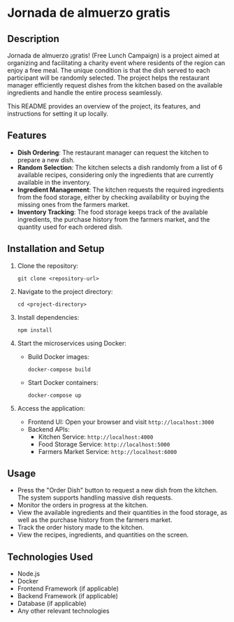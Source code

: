# Jornada de almuerzo gratis

## Description

Jornada de almuerzo ¡gratis! (Free Lunch Campaign) is a project aimed at organizing and facilitating a charity event where residents of the region can enjoy a free meal. The unique condition is that the dish served to each participant will be randomly selected. The project helps the restaurant manager efficiently request dishes from the kitchen based on the available ingredients and handle the entire process seamlessly.

This README provides an overview of the project, its features, and instructions for setting it up locally.

## Features

- **Dish Ordering**: The restaurant manager can request the kitchen to prepare a new dish.
- **Random Selection**: The kitchen selects a dish randomly from a list of 6 available recipes, considering only the ingredients that are currently available in the inventory.
- **Ingredient Management**: The kitchen requests the required ingredients from the food storage, either by checking availability or buying the missing ones from the farmers market.
- **Inventory Tracking**: The food storage keeps track of the available ingredients, the purchase history from the farmers market, and the quantity used for each ordered dish.

## Installation and Setup

1. Clone the repository:

   ```shell
   git clone <repository-url>
   ```

2. Navigate to the project directory:

   ```shell
   cd <project-directory>
   ```

3. Install dependencies:

   ```shell
   npm install
   ```

4. Start the microservices using Docker:

   - Build Docker images:

     ```shell
     docker-compose build
     ```

   - Start Docker containers:

     ```shell
     docker-compose up
     ```

5. Access the application:
   - Frontend UI: Open your browser and visit `http://localhost:3000`
   - Backend APIs:
     - Kitchen Service: `http://localhost:4000`
     - Food Storage Service: `http://localhost:5000`
     - Farmers Market Service: `http://localhost:6000`

## Usage

- Press the "Order Dish" button to request a new dish from the kitchen. The system supports handling massive dish requests.
- Monitor the orders in progress at the kitchen.
- View the available ingredients and their quantities in the food storage, as well as the purchase history from the farmers market.
- Track the order history made to the kitchen.
- View the recipes, ingredients, and quantities on the screen.

## Technologies Used

- Node.js
- Docker
- Frontend Framework (if applicable)
- Backend Framework (if applicable)
- Database (if applicable)
- Any other relevant technologies
